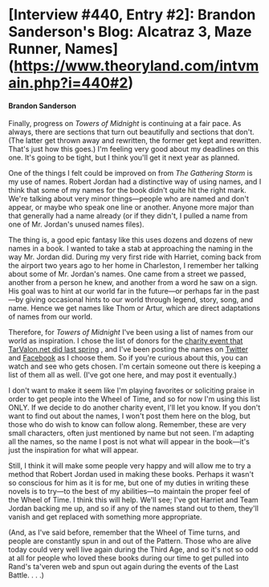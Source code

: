 # [Interview #440, Entry #2]: Brandon Sanderson's Blog: Alcatraz 3, Maze Runner, Names](https://www.theoryland.com/intvmain.php?i=440#2)

#### Brandon Sanderson

Finally, progress on
*Towers of Midnight*
is continuing at a fair pace. As always, there are sections that turn out beautifully and sections that don't. (The latter get thrown away and rewritten, the former get kept and rewritten. That's just how this goes.) I'm feeling very good about my deadlines on this one. It's going to be tight, but I think you'll get it next year as planned.

One of the things I felt could be improved on from
*The Gathering Storm*
is my use of names. Robert Jordan had a distinctive way of using names, and I think that some of my names for the book didn't quite hit the right mark. We're talking about very minor things—people who are named and don't appear, or maybe who speak one line or another. Anyone more major than that generally had a name already (or if they didn't, I pulled a name from one of Mr. Jordan's unused names files).

The thing is, a good epic fantasy like this uses dozens and dozens of new names in a book. I wanted to take a stab at approaching the naming in the way Mr. Jordan did. During my very first ride with Harriet, coming back from the airport two years ago to her home in Charleston, I remember her talking about some of Mr. Jordan's names. One came from a street we passed, another from a person he knew, and another from a word he saw on a sign. His goal was to hint at our world far in the future—or perhaps far in the past—by giving occasional hints to our world through legend, story, song, and name. Hence we get names like Thom or Artur, which are direct adaptations of names from our world.

Therefore, for
*Towers of Midnight*
I've been using a list of names from our world as inspiration. I chose the list of donors for the
[charity event that TarValon.net did last spring](http://tarvalon.net)
, and I've been posting the names on
[Twitter](http://twitter.com/BrandSanderson)
and
[Facebook](https://www.facebook.com/Mistborn)
as I choose them. So if you're curious about this, you can watch and see who gets chosen. I'm certain someone out there is keeping a list of them all as well. (I've got one here, and may post it eventually.)

I don't want to make it seem like I'm playing favorites or soliciting praise in order to get people into the Wheel of Time, and so for now I'm using this list ONLY. If we decide to do another charity event, I'll let you know. If you don't want to find out about the names, I won't post them here on the blog, but those who do wish to know can follow along. Remember, these are very small characters, often just mentioned by name but not seen. I'm adapting all the names, so the name I post is not what will appear in the book—it's just the inspiration for what will appear.

Still, I think it will make some people very happy and will allow me to try a method that Robert Jordan used in making these books. Perhaps it wasn't so conscious for him as it is for me, but one of my duties in writing these novels is to try—to the best of my abilities—to maintain the proper feel of the Wheel of Time. I think this will help. We'll see; I've got Harriet and Team Jordan backing me up, and so if any of the names stand out to them, they'll vanish and get replaced with something more appropriate.

(And, as I've said before, remember that the Wheel of Time turns, and people are constantly spun in and out of the Pattern. Those who are alive today could very well live again during the Third Age, and so it's not so odd at all for people who loved these books during our time to get pulled into Rand's ta'veren web and spun out again during the events of the Last Battle. . . .)

